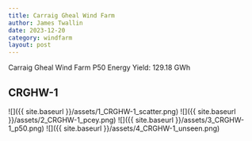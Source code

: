 ```yaml
---
title: Carraig Gheal Wind Farm
author: James Twallin
date: 2023-12-20
category: windfarm
layout: post
---
```

Carraig Gheal Wind Farm P50 Energy Yield: 129.18 GWh

CRGHW-1
-------------
![]({{ site.baseurl }}/assets/1_CRGHW-1_scatter.png)
![]({{ site.baseurl }}/assets/2_CRGHW-1_pcey.png)
![]({{ site.baseurl }}/assets/3_CRGHW-1_p50.png)
![]({{ site.baseurl }}/assets/4_CRGHW-1_unseen.png)

